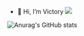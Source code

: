 - 👋 Hi, I’m Victory
<img src="https://img.shields.io/badge/Django-F7DF1E?style=flat-square&logo=Django&logoColor=black"/></a>
<!---
apollo058/apollo058 is a ✨ special ✨ repository because its `README.md` (this file) appears on your GitHub profile.
You can click the Preview link to take a look at your changes.
--->
![Anurag's GitHub stats](https://github-readme-stats.vercel.app/api?username=apollo058&show_icons=true&theme=radical)
